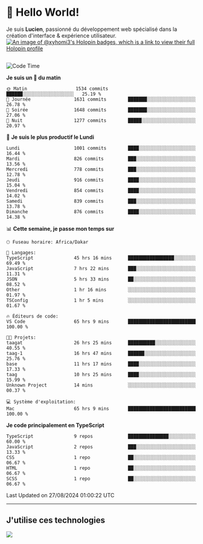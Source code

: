 # 👋 Hello World!

Je suis **Lucien**, passionné du développement web spécialisé dans la création d'interface & expérience utilisateur.
[![An image of @xyhomi3's Holopin badges, which is a link to view their full Holopin profile](https://holopin.me/xyhomi3)](https://holopin.io/@xyhomi3)

##

<!--START_SECTION:waka-->
![Code Time](http://img.shields.io/badge/Code%20Time-1%2C887%20hrs%2058%20mins-blue)

**Je suis un 🐤 du matin** 

```text
🌞 Matin                  1534 commits        ██████░░░░░░░░░░░░░░░░░░░   25.19 % 
🌆 Journée                1631 commits        ███████░░░░░░░░░░░░░░░░░░   26.78 % 
🌃 Soirée                 1648 commits        ███████░░░░░░░░░░░░░░░░░░   27.06 % 
🌙 Nuit                   1277 commits        █████░░░░░░░░░░░░░░░░░░░░   20.97 % 
```
📅 **Je suis le plus productif le Lundi** 

```text
Lundi                    1001 commits        ████░░░░░░░░░░░░░░░░░░░░░   16.44 % 
Mardi                    826 commits         ███░░░░░░░░░░░░░░░░░░░░░░   13.56 % 
Mercredi                 778 commits         ███░░░░░░░░░░░░░░░░░░░░░░   12.78 % 
Jeudi                    916 commits         ████░░░░░░░░░░░░░░░░░░░░░   15.04 % 
Vendredi                 854 commits         ████░░░░░░░░░░░░░░░░░░░░░   14.02 % 
Samedi                   839 commits         ███░░░░░░░░░░░░░░░░░░░░░░   13.78 % 
Dimanche                 876 commits         ████░░░░░░░░░░░░░░░░░░░░░   14.38 % 
```


📊 **Cette semaine, je passe mon temps sur** 

```text
🕑︎ Fuseau horaire: Africa/Dakar

💬 Langages: 
TypeScript               45 hrs 16 mins      █████████████████░░░░░░░░   69.49 % 
JavaScript               7 hrs 22 mins       ███░░░░░░░░░░░░░░░░░░░░░░   11.31 % 
JSON                     5 hrs 33 mins       ██░░░░░░░░░░░░░░░░░░░░░░░   08.52 % 
Other                    1 hr 16 mins        ░░░░░░░░░░░░░░░░░░░░░░░░░   01.97 % 
TSConfig                 1 hr 5 mins         ░░░░░░░░░░░░░░░░░░░░░░░░░   01.67 % 

🔥 Éditeurs de code: 
VS Code                  65 hrs 9 mins       █████████████████████████   100.00 % 

🐱‍💻 Projets: 
taagat                   26 hrs 25 mins      ██████████░░░░░░░░░░░░░░░   40.55 % 
taag-1                   16 hrs 47 mins      ██████░░░░░░░░░░░░░░░░░░░   25.76 % 
base                     11 hrs 17 mins      ████░░░░░░░░░░░░░░░░░░░░░   17.33 % 
taag                     10 hrs 25 mins      ████░░░░░░░░░░░░░░░░░░░░░   15.99 % 
Unknown Project          14 mins             ░░░░░░░░░░░░░░░░░░░░░░░░░   00.37 % 

💻 Système d'exploitation: 
Mac                      65 hrs 9 mins       █████████████████████████   100.00 % 
```

**Je code principalement en TypeScript** 

```text
TypeScript               9 repos             ███████████████░░░░░░░░░░   60.00 % 
JavaScript               2 repos             ███░░░░░░░░░░░░░░░░░░░░░░   13.33 % 
CSS                      1 repo              ██░░░░░░░░░░░░░░░░░░░░░░░   06.67 % 
HTML                     1 repo              ██░░░░░░░░░░░░░░░░░░░░░░░   06.67 % 
SCSS                     1 repo              ██░░░░░░░░░░░░░░░░░░░░░░░   06.67 % 
```




 Last Updated on 27/08/2024 01:00:22 UTC
<!--END_SECTION:waka-->
---

## J'utilise ces technologies

<p align="left">
  <a href="https://skillicons.dev">
    <img src="https://skillicons.dev/icons?i=ts,js,md,scss,tailwind,react,docker,express,astro,vite,nextjs,vercel,figma,ableton" />
  </a>
</p>


